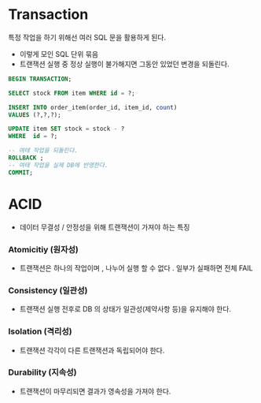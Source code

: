 # Transaction
특정 작업을 하기 위해선 여러 SQL 문을 활용하게 된다.
- 이렇게 모인 SQL 단위 묶음
- 트랜잭션 실행 중 정상 실행이 불가해지면 그동안 있었던 변경을 되돌린다.

```sql
BEGIN TRANSACTION;

SELECT stock FROM item WHERE id = ?;

INSERT INTO order_item(order_id, item_id, count)
VALUES (?,?,?);

UPDATE item SET stock = stock - ?
WHERE  id = ?;

-- 여태 작업을 되돌린다.
ROLLBACK ;
-- 여태 작업을 실제 DB에 반영한다.
COMMIT;
```


# ACID
- 데이터 무결성 / 안정성을 위해 트랜잭션이 가져야 하는 특징 

### Atomicitiy (원자성)
- 트랜잭션은 하나의 작업이며 , 나누어 실행 할 수 없다 . 일부가 실패하면 전체 FAIL   

### Consistency (일관성)
- 트랜잭션 실행 전후로 DB 의 상태가 일관성(제약사항 등)을 유지해야 한다.  

### Isolation (격리성)
- 트랜잭션 각각이 다른 트랜잭션과 독립되어야 한다.   

### Durability (지속성)
- 트랜잭션이 마무리되면 결과가 영속성을 가져야 한다.